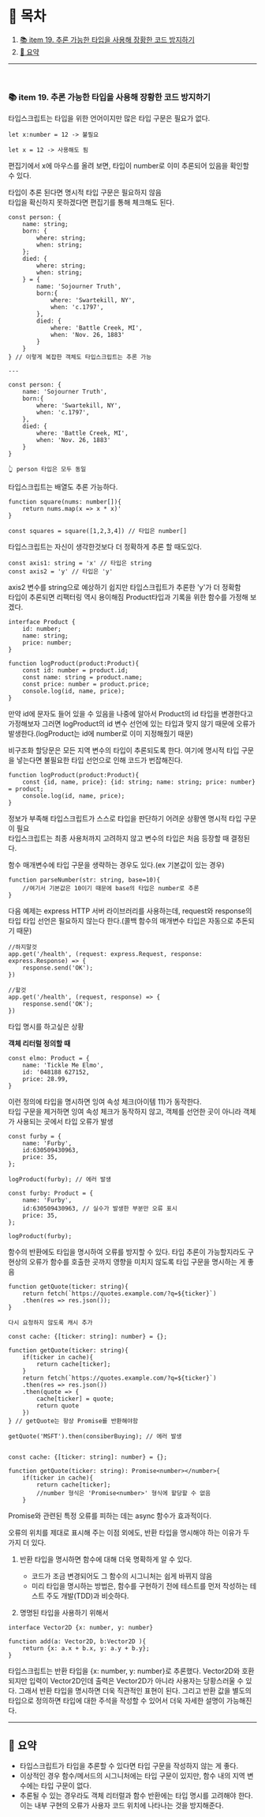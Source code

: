 # 📝 목차

1. [📚 item 19. 추론 가능한 타입을 사용해 장황한 코드 방지하기](#📚-item-19.-추론-가능한-타입을-사용해-장황한-코드-방지하기)
2. [👀 요약](#👀-요약)

---

<br/>

### 📚 item 19. 추론 가능한 타입을 사용해 장황한 코드 방지하기

타입스크립트는 타입을 위한 언어이지만 많은 타입 구문은 필요가 없다.

```
let x:number = 12 -> 불필요

let x = 12 -> 사용해도 됨
```

편집기에서 x에 마우스를 올려 보면, 타입이 number로 이미 추론되어 있음을 확인할 수 있다.

타입이 추론 된다면 명시적 타입 구문은 필요하지 않음 <br/>
타입을 확신하지 못하겠다면 편집기를 통해 체크해도 된다.<br/>

```
const person: {
    name: string;
    born: {
        where: string;
        when: string;
    };
    died: {
        where: string;
        when: string;
    } = {
        name: 'Sojourner Truth',
        born:{
            where: 'Swartekill, NY',
            when: 'c.1797',
        },
        died: {
            where: 'Battle Creek, MI',
            when: 'Nov. 26, 1883'
        }
    }
} // 이렇게 복잡한 객체도 타입스크립트는 추론 가능

---

const person: {
    name: 'Sojourner Truth',
    born:{
        where: 'Swartekill, NY',
        when: 'c.1797',
    },
    died: {
        where: 'Battle Creek, MI',
        when: 'Nov. 26, 1883'
    }
}

👆 person 타입은 모두 동일

```

타입스크립트는 배열도 추론 가능하다.

```
function square(nums: number[]){
    return nums.map(x => x * x)'
}

const squares = square([1,2,3,4]) // 타입은 number[]
```

타입스크립트는 자신이 생각한것보다 더 정확하게 추론 할 때도있다.

```
const axis1: string = 'x' // 타입은 string
const axis2 = 'y' // 타입은 'y'
```

axis2 변수를 string으로 예상하기 쉽지만 타입스크립트가 추론한 'y'가 더 정확함<br/>
타입이 추론되면 리팩터링 역시 용이해짐 Product타입과 기록을 위한 함수를 가정해 보겠다.

```
interface Product {
    id: number;
    name: string;
    price: number;
}

function logProduct(product:Product){
    const id: number = product.id;
    const name: string = product.name;
    const price: number = product.price;
    console.log(id, name, price);
}
```

만약 id에 문자도 들어 있을 수 있음을 나중에 알아서 Product의 id 타입을 변경한다고 가정해보자
그러면 logProduct의 id 변수 선언에 있는 타입과 맞지 않기 때문에 오류가 발생한다.(logProduct는 id에 number로 이미 지정해줬기 때문)<br/>

비구조화 할당문은 모든 지역 변수의 타입이 추론되도록 한다. 여기에 명시적 타입 구문을 넣는다면 불필요한 타입 선언으로 인해 코드가 번잡해진다.

```
function logProduct(product:Product){
    const {id, name, price}: {id: string; name: string; price: number} = product;
    console.log(id, name, price);
}
```

정보가 부족해 타입스크립트가 스스로 타입을 판단하기 어려운 상황엔 명시적 타입 구문이 필요<br/>
타입스크립트는 최종 사용처까지 고려하지 않고 변수의 타입은 처음 등장할 때 결정된다.<br/>

함수 매개변수에 타입 구문을 생략하는 경우도 있다.(ex 기본값이 있는 경우)

```
function parseNumber(str: string, base=10){
    //여기서 기본값은 10이기 때문에 base의 타입은 number로 추론
}
```

다음 예제는 express HTTP 서버 라이브러리를 사용하는데, request와 response의 타입 타입 선언은 필요하지 않는다 한다.(콜백 함수의 매개변수 타입은 자동으로 추돈되기 때문)

```
//하지말것
app.get('/health', (request: express.Request, response: express.Response) => {
    response.send('OK');
})

//할것
app.get('/health', (request, response) => {
    response.send('OK');
})
```

타입 명시를 하고싶은 상황

<b>객체 리터럴 정의할 때</b>

```
const elmo: Product = {
    name: 'Tickle Me Elmo',
    id: '048188 627152,
    price: 28.99,
}
```

이런 정의에 타입을 명시하면 잉여 속성 체크(아이템 11)가 동작한다.<br/>
타입 구문을 제거하면 잉여 속성 체크가 동작하지 않고, 객체를 선언한 곳이 아니라 객체가 사용되는 곳에서 타입 오류가 발생

```
const furby = {
    name: 'Furby',
    id:630509430963,
    price: 35,
};

logProduct(furby); // 에러 발생

const furby: Product = {
    name: 'Furby',
    id:630509430963, // 실수가 발생한 부분만 오류 표시
    price: 35,
};

logProduct(furby);
```

함수의 반환에도 타입을 명시하여 오류를 방지할 수 있다. 타입 추론이 가능할지라도 구현상의 오류가 함수를 호출한 곳까지 영향을 미치지 않도록 타입 구문을 명시하는 게 좋음

```
function getQuote(ticker: string){
    return fetch(`https://quotes.example.com/?q=${ticker}`)
    .then(res => res.json());
}

다시 요청하지 않도록 캐시 추가

const cache: {[ticker: string]: number} = {};

function getQuote(ticker: string){
    if(ticker in cache){
        return cache[ticker];
    }
    return fetch(`https://quotes.example.com/?q=${ticker}`)
    .then(res => res.json())
    .then(quote => {
        cache[ticker] = quote;
        return quote
    })
} // getQuote는 항상 Promise를 반환해야함

getQuote('MSFT').then(consiberBuying); // 에러 발생


const cache: {[ticker: string]: number} = {};

function getQuote(ticker: string): Promise<number></number>{
    if(ticker in cache){
        return cache[ticker];
        //number 형식은 'Promise<number>' 형식에 할당할 수 없음
    }
```

Promise와 관련된 특정 오류를 피하는 데는 async 함수가 효과적이다.

오류의 위치를 제대로 표시해 주는 이점 외에도, 반환 타입을 명시해야 하는 이유가 두 가지 더 있다.

1. 반환 타입을 명시하면 함수에 대해 더욱 명확하게 알 수 있다.

   - 코드가 조금 변경되어도 그 함수의 시그니처는 쉽게 바뀌지 않음
   - 미리 타입을 명시하는 방법은, 함수를 구현하기 전에 테스트를 먼저 작성하는 테스트 주도 개발(TDD)과 비슷하다.

2. 명명된 타입을 사용하기 위해서

```
interface Vector2D {x: number, y: number}

function add(a: Vector2D, b:Vector2D ){
    return {x: a.x + b.x, y: a.y + b.y};
}
```

타입스크립트는 반환 타입을 {x: number, y: number}로 추론했다. Vector2D와 호환되지만 입력이 Vector2D인데 출력은 Vector2D가 아니라 사용자는 당황스러울 수 있다. 그래서 반환 타입을 명시하면 더욱 직관적인 표현이 된다. 그리고 반환 값을 별도의 타입으로 정의하면 타입에 대한 주석을 작성할 수 있어서 더욱 자세한 설명이 가능해진다.

---

## 👀 요약

- 타입스크립트가 타입을 추론할 수 있다면 타입 구문을 작성하지 않는 게 좋다.
- 이상적인 경우 함수/메서드의 시그니처에는 타입 구문이 있지만, 함수 내의 지역 변수에는 타입 구문이 없다.
- 추론될 수 있는 경우라도 객체 리터럴과 함수 반환에는 타입 명시를 고려해야 한다. 이는 내부 구현의 오류가 사용자 코드 위치에 나타나는 것을 방지해준다.
